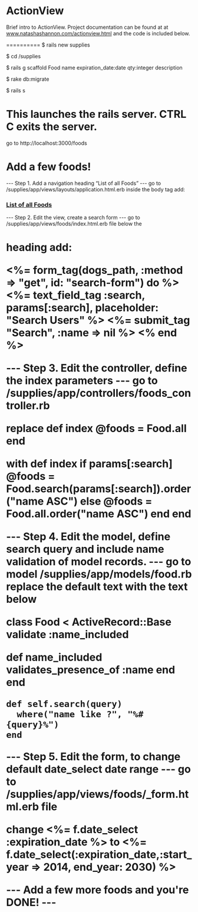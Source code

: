 ActionView
==========

Brief intro to ActionView. Project documentation can be found at at www.natashashannon.com/actionview.html and the code is included below.

==========
$ rails new supplies

$ cd /supplies

$ rails g scaffold Food name expiration_date:date qty:integer description

$ rake db:migrate

$ rails s  
# This launches the rails server. CTRL C exits the server.

go to http://localhost:3000/foods
# Add a few foods! 

--- Step 1. Add a navigation heading “List of all Foods” ---
go to /supplies/app/views/layouts/application.html.erb
 inside the body tag add:

<h3><strong><a href="/foods">List of all Foods</a></strong></h3>

--- Step 2. Edit the view, create a search form ---
go to /supplies/app/views/foods/index.html.erb file
below the <h1> heading add:

<%= form_tag(dogs_path, :method => "get", id: "search-form") do %>
  <%= text_field_tag :search, params[:search], placeholder: "Search Users" %>
  <%= submit_tag "Search", :name => nil %>
<% end %>

--- Step 3. Edit the controller, define the index parameters ---
go to /supplies/app/controllers/foods_controller.rb

replace
  def index
    @foods = Food.all
  end

with
  def index
    if params[:search]
      @foods = Food.search(params[:search]).order("name ASC")
      else
      @foods = Food.all.order("name ASC")
    end
  end

--- Step 4. Edit the model, define search query and include name validation of model records.  ---
go to model /supplies/app/models/food.rb
replace the default text with the text below

  class Food < ActiveRecord::Base
  validate :name_included

  def name_included
    validates_presence_of :name
     end
    end
  
    def self.search(query)
      where("name like ?", "%#{query}%") 
    end

---  Step 5. Edit the form, to change default date_select date range ---
go to /supplies/app/views/foods/_form.html.erb file

change
   <%= f.date_select :expiration_date %>
to
    <%= f.date_select(:expiration_date,:start_year => 2014, end_year: 2030) %>

--- Add a few more foods and you're DONE! ---
